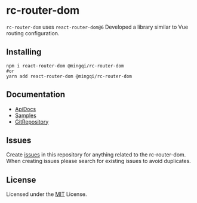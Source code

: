 # rc-router-dom
`rc-router-dom` uses `react-router-dom@6` Developed a library similar to Vue routing configuration.

## Installing

```shell
npm i react-router-dom @mingqi/rc-router-dom
#or
yarn add react-router-dom @mingqi/rc-router-dom
```

## Documentation
- [ApiDocs](https://mingqi.github.io/rc-router-dom/)
- [Samples](https://github.com/mingqi/rc-router-dom/tree/master/sample)
- [GitRepository](https://github.com/mingqi/rc-router-dom)


## Issues
Create [issues](https://github.com/mingqi/rc-router-dom/issues) in this repository for anything related to the rc-router-dom. When creating issues please search for existing issues to avoid duplicates.


## License
Licensed under the [MIT](https://github.com/mingqi/rc-router-dom/blob/master/LICENSE) License.
